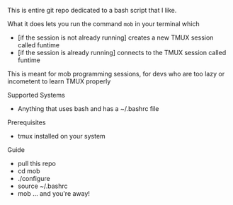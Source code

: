 This is entire git repo dedicated to a bash script that I like.

What it does
lets you run the command `mob` in your terminal which
- [if the session is not already running] creates a new TMUX session called funtime
- [if the session is already running] connects to the TMUX session called funtime

This is meant for mob programming sessions, for devs who are too lazy or incometent to learn TMUX properly

Supported Systems
- Anything that uses bash and has a ~/.bashrc file

Prerequisites
- tmux installed on your system

Guide
- pull this repo
- cd mob
- ./configure
- source ~/.bashrc
- mob
... and you're away!
